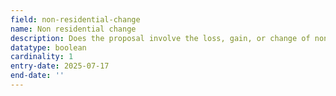 ```yaml
---
field: non-residential-change
name: Non residential change
description: Does the proposal involve the loss, gain, or change of non-residential floorspace?
datatype: boolean
cardinality: 1
entry-date: 2025-07-17
end-date: ''
---
```

